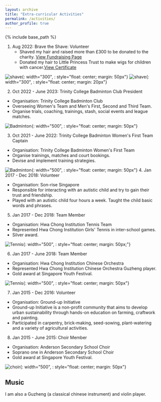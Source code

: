 ```yaml
---
layout: archive
title: "Extra-curricular Activities"
permalink: /activities/
author_profile: true
---
```


{% include base_path %}


1. Aug 2022: Brave the Shave: Volunteer
   * Shaved my hair and raised more than £300 to be donated to the charity. <a href="https://bravetheshave.macmillan.org.uk/shavers/youjing-yu?fbclid=IwAR1UGzKI4lklFVg8Z0EuYqa8uHXqK9eA4nZhZKTfxhZ2zxigY5AmXYcrlrU" >View Fundraising Page</a>
   * Donated my hair to Little Princess Trust to make wigs for children with cancer.<a href="http://YoujingYu99.github.io/files/Little_Princess.pdf" target="_blank">View Certificate</a>
   
![shave](/images/long_hair.jpg){: width="300", : style="float: center; margin: 50px"}
![shave](/images/shave.jpg){: width="300", : style="float: center; margin: 20px"}

2. Oct 2022 - June 2023: Trinity College Badminton Club President
  *  Organisation: Trinity College Badminton Club
  *  Overseeing Women's Team and Men's First, Second and Third Team.
  *  Organise trials, coaching, trainings, stash, social events and league matches.
  
![Badminton](/images/badminton.jpg){: width="500", : style="float: center; margin: 50px"}

3. Oct 2021 - June 2022: Trinity College Badminton Women's First Team Captain
  * Organisation: Trinity College Badminton Women's First Team
  * Organise trainings, matches and court bookings.
  * Devise and implement training strategies. 

![Badminton](/images/badminton2.jpg){: width="500", : style="float: center; margin: 50px"}
4. Jan 2017 - Dec 2018: Volunteer
  *  Organisation: Son-rise Singapore
  *  Responsible for interacting with an autistic child and try to gain their trust and friendship.
  *  Played with an autistic child four hours a week. Taught the child basic words and phrases.
  

5. Jan 2017 - Dec 2018: Team Member
  * Organisation: Hwa Chong Institution Tennis Team
  * Represented Hwa Chong Institution Girls' Tennis in inter-school games.
  * Silver award.

![Tennis](/images/tennis.jpg){: width="500", : style="float: center; margin: 50px;"}

6. Jan 2017 - June 2018: Team Member
  * Organisation: Hwa Chong Institution Chinese Orchestra
  * Represented Hwa Chong Institution Chinese Orchestra Guzheng player.
  * Gold award at Singapore Youth Festival.

![Tennis](/images/co.jpg){: width="500", : style="float: center; margin: 50px"}

7. Jan 2015 - Dec 2016: Volunteer
  * Organisation: Ground-up Initiative
  * Ground-up Initiative is a non-profit community that aims to develop urban sustainability through hands-on education on farming, craftwork and painting. 
  * Participated in carpentry, brick-making, seed-sowing, plant-watering and a variety of agricultural activities.

8. Jan 2015 - June 2015: Choir Member
  * Organisation: Anderson Secondary School Choir
  * Soprano one in Anderson Secondary School Choir
  * Gold award at Singapore Youth Festival.

![choir](/images/choir.jpg){: width="500", : style="float: center; margin: 50px"}


## Music
I am also a Guzheng (a classical chinese instrument) and violin player. 
